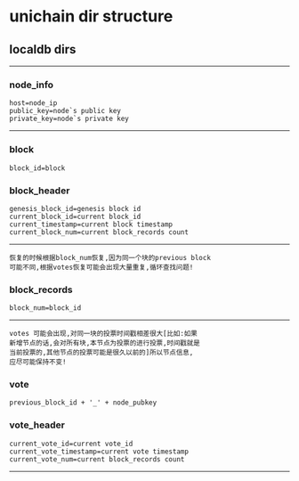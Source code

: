 # unichain dir structure

## localdb dirs
---
### node_info
```
host=node_ip
public_key=node`s public key
private_key=node`s private key
```
---
### block
```
block_id=block
```
### block_header
```
genesis_block_id=genesis block id
current_block_id=current block_id
current_timestamp=current block timestamp
current_block_num=current block_records count
```
---
```
恢复的时候根据block_num恢复,因为同一个块的previous block
可能不同,根据votes恢复可能会出现大量重复,循环查找问题!
```
### block_records
```
block_num=block_id
```
---
```
votes 可能会出现,对同一块的投票时间戳相差很大[比如:如果
新增节点的话,会对所有块,本节点为投票的进行投票,时间戳就是
当前投票的,其他节点的投票可能是很久以前的]所以节点信息,
应尽可能保持不变!
```
### vote
```
previous_block_id + '_' + node_pubkey
```

### vote_header
```
current_vote_id=current vote_id
current_vote_timestamp=current vote timestamp
current_vote_num=current block_records count
```
---